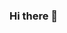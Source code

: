 ### Hi there 👋

<!--
**Kirtikaj27/Kirtikaj27** is a ✨ _special_ ✨ repository because its `README.md` (this file) appears on your GitHub profile.

Here are some ideas to get you started:

- 🔭 I’m currently working on Machine Learning and Deep Learning Projects.
- 🌱 I’m currently learning more about computer vision.
-->

